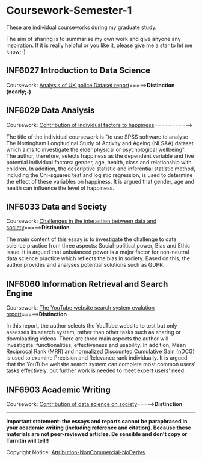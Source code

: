 # Coursework-Semester-1

These are individual courseworks during my graduate study. 

The aim of sharing is to summarise my own work and give anyone any inspiration. If it is really helpful or you like it, please give me a star to let me know;-)

## INF6027 Introduction to Data Science
Coursework: [Analysis of UK police Dataset report](https://github.com/H-Z-Kevin/Coursework-Semester-1/blob/master/Coursework-Final-Version/Introduction_to_Data_Science.pdf)=====>**Distinction (nearly;-)**

## INF6029 Data Analysis

Coursework: [Contribution of individual factors to happiness](https://github.com/H-Z-Kevin/Coursework-Semester-1/blob/master/Coursework-Final-Version/Data_Analysis.pdf)===========>

The title of the individual coursework is "to use SPSS software to analyse The Nottingham Longitudinal Study of Activity and Ageing (NLSAA) dataset which aims to investigate the elder physical or psychological wellbeing". The author, therefore, selects happiness as the dependent variable and five potential individual factors: gender, age, health, class and relationship with children. In addition, the descriptive statistic and inferential statistic method, including the Chi-squared test and logistic regression, is used to determine the effect of these variables on happiness. It is argued that gender, age and health can influence the level of happiness.

## INF6033 Data and Society

Coursework: [Challenges in the interaction between data and society](https://github.com/H-Z-Kevin/Coursework-Semester-1/blob/master/Coursework-Final-Version/Data_and_Society.pdf)=====>**Distinction**

The main content of this essay is to investigate the challenge to data science practice from three aspects: Social-political power, Bias and Ethic issue. It is argued that unbalanced power is a major factor for non-neutral data science practice which reflects the bias in society. Based on this, the author provides and analyses potential solutions such as GDPR.

## INF6060 Information Retrieval and Search Engine
Coursework: [The YouTube website search system evalution report](https://github.com/H-Z-Kevin/Coursework-Semester-1/blob/master/Coursework-Final-Version/Information_Retrieval.pdf)=====>**Distinction**

In this report, the author selects the YouTube website to test but only assesses its search system, rather than other tasks such as sharing or downloading videos. There are three main aspects the author will investigate: functionalities, effectiveness and usability. In addition, Mean Reciprocal Rank (MRR) and normalized Discounted Cumulative Gain (nDCG) is used to examine Precision and Relevance rank individually. It is argued that the YouTube website search system can complete most common users' tasks effectively, but further work is needed to meet expert users' need.

## INF6903 Academic Writing
Coursework: [Contribution of data science on society](https://github.com/H-Z-Kevin/Coursework-Semester-1/blob/master/Coursework-Final-Version/Academic_Writing.pdf)=====>**Distinction**

------------------------------------------------------------------------------------------------------------------------------
**Important statement: the essays and reports cannot be paraphrased in your academic writing (including reference and citation). Because these materials are not peer-reviewed articles. Be sensible and don't copy or Turnitin will tell!!**

Copyright Notice: [Attribution-NonCommercial-NoDerivs](https://creativecommons.org/licenses/by-nc-nd/3.0/deed.en)
